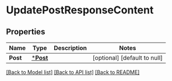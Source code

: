 # UpdatePostResponseContent

## Properties
Name | Type | Description | Notes
------------ | ------------- | ------------- | -------------
**Post** | [***Post**](Post.md) |  | [optional] [default to null]

[[Back to Model list]](../README.md#documentation-for-models) [[Back to API list]](../README.md#documentation-for-api-endpoints) [[Back to README]](../README.md)

